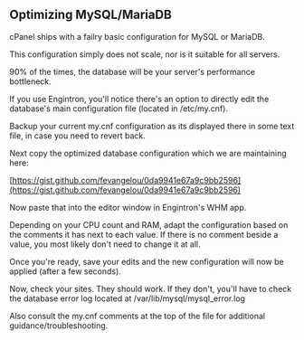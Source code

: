 ## Optimizing MySQL/MariaDB

cPanel ships with a failry basic configuration for MySQL or MariaDB.

This configuration simply does not scale, nor is it suitable for all servers.

90% of the times, the database will be your server's performance bottleneck.

If you use Engintron, you'll notice there's an option to directly edit the database's main configuration file (located in /etc/my.cnf).

Backup your current my.cnf configuration as its displayed there in some text file, in case you need to revert back.

Next copy the optimized database configuration which we are maintaining here:

[https://gist.github.com/fevangelou/0da9941e67a9c9bb2596](https://gist.github.com/fevangelou/0da9941e67a9c9bb2596)

Now paste that into the editor window in Engintron's WHM app.

Depending on your CPU count and RAM, adapt the configuration based on the comments it has next to each value. If there is no comment beside a value, you most likely don't need to change it at all.

Once you're ready, save your edits and the new configuration will now be applied (after a few seconds).

Now, check your sites. They should work. If they don't, you'll have to check the database error log located at /var/lib/mysql/mysql\_error.log

Also consult the my.cnf comments at the top of the file for additional guidance/troubleshooting.
